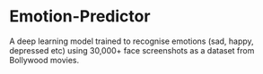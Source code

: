# Emotion-Predictor
A deep learning model trained to recognise emotions (sad, happy, depressed etc) using 30,000+ face screenshots as a dataset from Bollywood movies.
